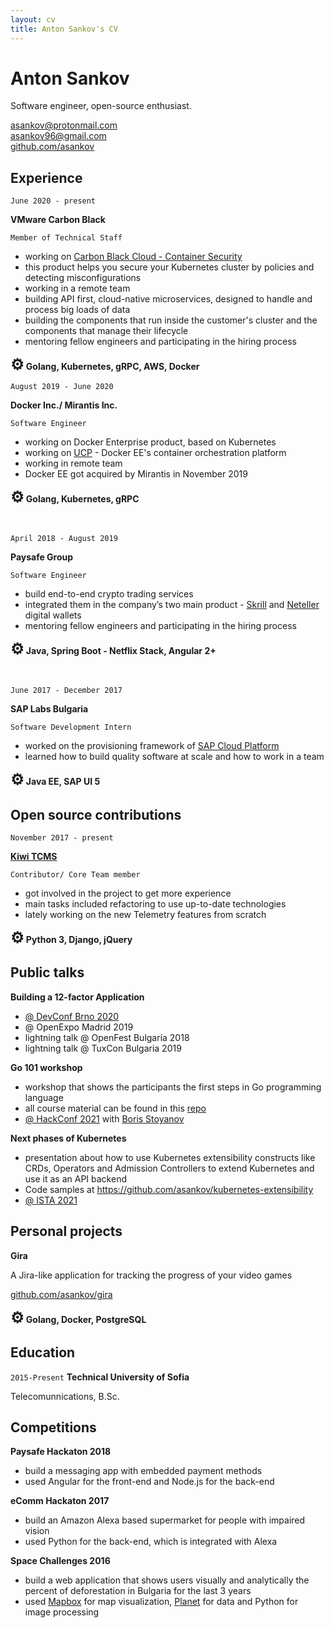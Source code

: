 ```yaml
---
layout: cv
title: Anton Sankov's CV
---
```


# Anton Sankov

Software engineer, open-source enthusiast.

<div id="webaddress"><a href="mailto:asankov@protonmail.com">asankov@protonmail.com</a></div>
<div id="webaddress"><a href="mailto:asankov96+cv@gmail.com">asankov96@gmail.com</a></div>
<div id="webaddress"><a href="https://github.com/asankov">github.com/asankov</a></div>

## Experience

`June 2020 - present`

**VMware Carbon Black**

`Member of Technical Staff`

- working on [Carbon Black Cloud - Container Security](https://www.vmware.com/products/carbon-black-cloud-container.html)
- this product helps you secure your Kubernetes cluster by policies and detecting misconfigurations
- working in a remote team
- building API first, cloud-native microservices, designed to handle and process big loads of data
- building the components that run inside the customer's cluster and the components that manage their lifecycle
- mentoring fellow engineers and participating in the hiring process

**<span style="font-size: 24px">⚙</span> Golang, Kubernetes, gRPC, AWS, Docker**

`August 2019 - June 2020`

**Docker Inc./ Mirantis Inc.**

`Software Engineer`

- working on Docker Enterprise product, based on Kubernetes
- working on [UCP](https://docs.mirantis.com/docker-enterprise/v3.0/dockeree-products/ucp.html) - Docker EE's container orchestration platform
- working in remote team
- Docker EE got acquired by Mirantis in November 2019

**<span style="font-size: 24px">⚙</span> Golang, Kubernetes, gRPC**

<br>

`April 2018 - August 2019`

**Paysafe Group**

`Software Engineer`

- build end-to-end crypto trading services
- integrated them in the company’s two main product - [Skrill](https://www.skrill.com/en/) and [Neteller](https://www.neteller.com/en) digital wallets
- mentoring fellow engineers and participating in the hiring process

**<span style="font-size: 24px">⚙</span> Java, Spring Boot - Netflix Stack, Angular 2+**

<br>

`June 2017 - December 2017`

**SAP Labs Bulgaria**

`Software Development Intern`

- worked on the provisioning framework of [SAP Cloud Platform](https://www.sap.com/products/cloud-platform.html)
- learned how to build quality software at scale and how to work in a team

**<span style="font-size: 24px">⚙</span> Java EE, SAP UI 5**

## Open source contributions

`November 2017 - present`

**<a href="https://github.com/kiwitcms/kiwi/">Kiwi TCMS</a>**

`Contributor/ Core Team member`

- got involved in the project to get more experience
- main tasks included refactoring to use up-to-date technologies
- lately working on the new Telemetry features from scratch

**<span style="font-size: 24px">⚙</span> Python 3, Django, jQuery**

## Public talks

**Building a 12-factor Application**

- [@ DevConf Brno 2020](https://youtu.be/xyeXx2qtfLI)
- @ OpenExpo Madrid 2019
- lightning talk @ OpenFest Bulgaria 2018
- lightning talk @ TuxCon Bulgaria 2019

**Go 101 workshop**

- workshop that shows the participants the first steps in Go programming language
- all course material can be found in this [repo](https://github.com/asankov/go-101-workshop)
- [@ HackConf 2021](https://hackconf.bg/news/hackconf-2021-online-edition-workshops-announcement/#go-101) with [Boris Stoyanov](https://github.com/borisbsv)

**Next phases of Kubernetes**

- presentation about how to use Kubernetes extensibility constructs like CRDs, Operators and Admission Controllers to extend Kubernetes and use it as an API backend
- Code samples at <https://github.com/asankov/kubernetes-extensibility>
- [@ ISTA 2021](https://youtu.be/fotjvAfnjGE?t=9091)


## Personal projects

**Gira**

A Jira-like application for tracking the progress of your video games

<a href="https://github.com/asankov/gira" target="_blank"> github.com/asankov/gira </a>

**<span style="font-size: 24px">⚙</span> Golang, Docker, PostgreSQL**

## Education

`2015-Present`
**Technical University of Sofia**

Telecomunnications, B.Sc.

## Competitions

**Paysafe Hackaton 2018**

- build a messaging app with embedded payment methods
- used Angular for the front-end and Node.js for the back-end

**eComm Hackaton 2017**

- build an Amazon Alexa based supermarket for people with impaired vision
- used Python for the back-end, which is integrated with Alexa

**Space Challenges 2016**

- build a web application that shows users visually and analytically the percent of deforestation in Bulgaria for the last 3 years
- used <a href="https://www.mapbox.com/">Mapbox</a> for map visualization, <a href="https://www.planet.com/">Planet</a> for data and Python for image processing

<!-- ### Footer

Last updated: May 2013 -->
